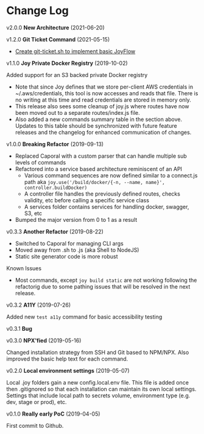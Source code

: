 # Change Log

v2.0.0 **New Architecture** (2021-06-20)

v1.2.0 **Git Ticket Command** (2021-05-15)

- [Create git-ticket.sh to implement basic JoyFlow](https://dev.azure.com/techsmarts/TechSmarts/_workitems/edit/889)

v1.1.0 **Joy Private Docker Registry** (2019-10-02)

Added support for an S3 backed private Docker registry

- Note that since Joy defines that we store per-client AWS credentials in ~/.aws/credentials, this tool is now accesses and reads that file. There is no writing at this time and read credentials are stored in memory only.
- This release also sees some cleanup of joy.js where routes have now been moved out to a separate routes/index.js file.
- Also added a new commands summary table in the section above. Updates to this table should be synchronized with future feature releases and the changelog for enhanced communication of changes.

v1.0.0 **Breaking Refactor** (2019-09-13)

- Replaced Caporal with a custom parser that can handle multiple sub levels of commands
- Refactored into a service based architecture reminiscent of an API
  - Various command sequences are now defined similar to a connect.js path aka `joy.use('/build/docker/{-n, --name, name}', controller.buildDocker)`
  - A controller file handles the previously defined routes, checks validity, etc before calling a specific service class
  - A services folder contains services for handling docker, swagger, S3, etc
- Bumped the major version from 0 to 1 as a result

v0.3.3 **Another Refactor** (2019-08-22)

- Switched to Caporal for managing CLI args
- Moved away from .sh to .js (aka Shell to NodeJS)
- Static site generator code is more robust

Known Issues

- Most commands, except `joy build static` are not working following the refactorig due to some pathing issues that will be resolved in the next release.

v0.3.2 **A11Y** (2019-07-26)

Added new `test a11y` command for basic accessibility testing

v0.3.1 **Bug**

v0.3.0 **NPX'fied** (2019-05-16)

Changed installation strategy from SSH and Git based to NPM/NPX. Also improved the basic help text for each command.

v0.2.0 **Local environment settings** (2019-05-07)

Local .joy folders gain a new config.local.env file. This file is added once then .gitignored so that each installation can maintain its own local settings. Settings that include local path to secrets volume, environment type (e.g. dev, stage or prod), etc.

v0.1.0 **Really early PoC** (2019-04-05)

First commit to Github.
